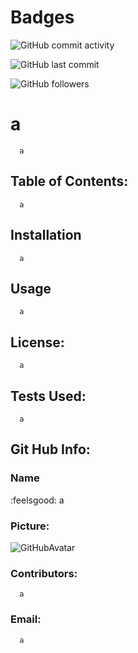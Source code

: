 
# Badges
![GitHub commit activity](https://img.shields.io/github/commit-activity/m/a/a)

![GitHub last commit](https://img.shields.io/github/last-commit/a/a)

![GitHub followers](https://img.shields.io/github/followers/a?style=social)


# a 

      a 

## Table of Contents:
      a 

## Installation
      a 

## Usage
      a 

## License:
      a 

## Tests Used:
      a 

## Git Hub Info:
### Name
  :feelsgood:  a
### Picture:
![GitHubAvatar](https://avatars2.githubusercontent.com/u/1410106?v=4) 

### Contributors: 
      a

### Email:
      a 

        